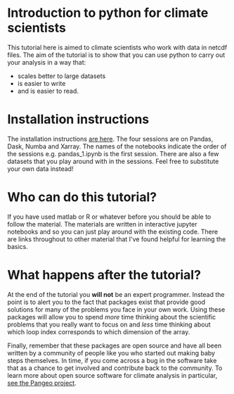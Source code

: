# Introduction to python for climate scientists
This tutorial here is aimed to climate scientists who work with data in netcdf files.
The aim of the tutorial is to show that you can use python to carry out your analysis
in a way that:
* scales better to large datasets
* is easier to write
* and is easier to read.

# Installation instructions
The installation instructions [are here](https://github.com/braaannigan/climate_python_intro/blob/master/installation_instructions.md).
The four sessions are on Pandas, Dask, Numba and Xarray. The names of the notebooks
indicate the order of the sessions e.g. pandas_1.ipynb is the first session.
There are also a few datasets that you play around with in the sessions.  Feel
free to substitute your own data instead!

# Who can do this tutorial?
If you have used matlab or R or whatever before you should be able to follow
the material.  The materials are written in interactive jupyter notebooks
and so you can just play around with the existing code.  There are links
throughout to other material that I've found helpful for learning
the basics.

# What happens after the tutorial?
At the end of the tutorial you **will not** be an expert programmer.  Instead
the point is to alert you to the fact that packages
exist that provide good solutions for many of the problems you face in your own work.
Using these packages will allow you to spend *more* time thinking about the
scientific problems that you really want to focus on
and *less* time thinking about which loop index corresponds to which dimension
of the array.

Finally, remember that these packages are open source and
have all been written by a community of people like you who started out making baby steps
themselves.  In time, if you come across a bug in the software take that as
 a chance to get involved and contribute back to the community.  To learn more
 about open source software for climate analysis in particular,
 [see the Pangeo project](https://pangeo-data.github.io/).
